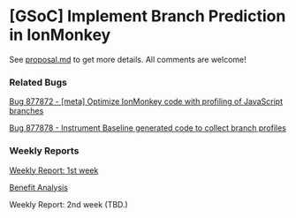 [GSoC] Implement Branch Prediction in IonMonkey
========

See [proposal.md](https://github.com/lazyparser/gsoc2013/blob/master/proposal.md) to get more details.
All comments are welcome!


### Related Bugs

[Bug 877872 - \[meta\] Optimize IonMonkey code with profiling of JavaScript branches](https://bugzilla.mozilla.org/show_bug.cgi?id=877872)

[Bug 877878 - Instrument Baseline generated code to collect branch profiles](https://bugzilla.mozilla.org/show_bug.cgi?id=877878)


### Weekly Reports

[Weekly Report: 1st week](https://github.com/lazyparser/gsoc2013/blob/master/weeklyreports/weeklyreport01.md)

[Benefit Analysis](https://github.com/lazyparser/gsoc2013/blob/master/benefit_analysis.md)

Weekly Report: 2nd week (TBD.)
